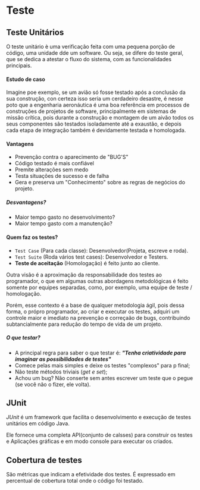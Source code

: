 # Teste

## Teste Unitários

O teste unitário è uma verificação feita com uma pequena porção de código, uma unidade dde um software. Ou seja, se difere do teste geral, que se dedica a atestar o fluxo do sistema, com as funcionalidades principais.

#### Estudo de caso

Imagine poe exemplo, se um avião só fosse testado após a conclusão da sua construção, con certeza isso seria um cerdadeiro desastre, é nesse poto que a engenharia aeronáutica é uma boa referência em processos de construções de projetos de software, principalmente em sistemas de missão crítica, pois durante a construção e montagem de um aivão todos os seus componentes são testados isoladamente até a exaustão, e depois cada etapa de integração também é devidamente testada e homologada.

#### Vantagens

- Prevenção contra o aparecimento de "BUG'S"
- Código testado é mais confiável
- Premite alterações sem medo
- Testa situações de sucesso e de falha
- Gera e preserva um "Conhecimento" sobre as regras de negócios do projeto.

##### Desvantagens?

- Maior tempo gasto no desenvolvimento?
- Maior tempo gasto com a manutenção?

#### Quem faz os testes?

- `Test Case` (Para cada classe): Desenvolvedor(Projeta, escreve e roda).
- `Test Suite` (Roda vários test cases): Desenvolvedor e Testers.
- **Teste de aceitação** (Homologação) é feito junto ao cliente.

Outra visão é a aproximação da responsabilidade dos testes ao programador, o que em algumas outras abordagens metodológicas é feito somente por equipes separadas, como, por exemplo, uma equipe de teste / homologação.

Porém, esse contexto é a base de qualquer metodologia ágil, pois dessa forma, o própro programador, ao criar e executar os testes, adquiri um controle maior e imediato na prevenção e correçaão de bugs, contribuindo subtancialmente para redução do tempo de vida de um projeto.

##### O que testar?

- A principal regra para saber o que testar é: ***"Tenha criatividade para imaginar as possibilidades de testes"***
- Comece pelas mais simples e deixe os testes "complexos" para p final;
- Não teste métodos triviais (*get e set*);
- Achou um bug? Não conserte sem antes escrever um teste que o pegue (se você não o fizer, ele volta).

## JUnit

*JUnit* é um framework que facilita o desenvolvimento e execução de testes unitários em código Java.

Ele fornece uma completa API(conjunto de calsses) para construir os testes e Aplicações gráficas e em modo console para executar os criados.

## Cobertura de testes

São métricas que indicam a efetividade dos testes. É expressado em percentual de cobertura total onde o código foi testado.

